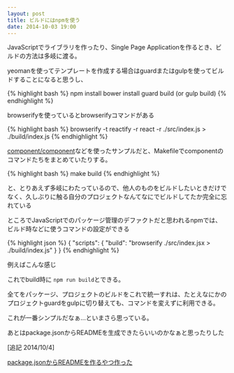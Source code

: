 ```yaml
---
layout: post
title: ビルドにはnpmを使う
date: 2014-10-03 19:00
---
```


JavaScriptでライブラリを作ったり、Single Page Applicationを作るとき、ビルドの方法は多岐に渡る。

yeomanを使ってテンプレートを作成する場合はguardまたはgulpを使ってビルドすることになると思うし、

{% highlight bash %}
npm install
bower install
guard build (or gulp build)
{% endhighlight %}


browserifyを使っているとbrowserifyコマンドがある

{% highlight bash %}
browserify -t reactify -r react -r ./src/index.js > ./build/index.js
{% endhighlight %}


[component/component](https://github.com/component/component)などを使ったサンプルだと、Makefileでcomponentのコマンドたちをまとめていたりする。

{% highlight bash %}
make build
{% endhighlight %}


と、とりあえず多岐にわたっているので、他人のものをビルドしたいときだけでなく、久しぶりに触る自分のプロジェクトなんてなにでビルドしてたか完全に忘れている

ところでJavaScriptでのパッケージ管理のデファクトだと思われるnpmでは、ビルド時などに使うコマンドの設定ができる


{% highlight json %}
{
  "scripts": {
    "build": "browserify ./src/index.jsx > ./build/index.js"
  }
}
{% endhighlight %}

例えばこんな感じ

これでbuild時に `npm run build`とできる。

全てをパッケージ、プロジェクトのビルドをこれで統一すれは、たとえなにかのプロジェクトguardをgulpに切り替えても、コマンドを変えずに利用できる。

これが一番シンプルだなぁ...といまさら思っている。

あとはpackage.jsonからREADMEを生成できたらいいのかなぁと思ったりした

[追記 2014/10/4]

[package.jsonからREADMEを作るやつ作った](https://github.com/takashi/readmify)



